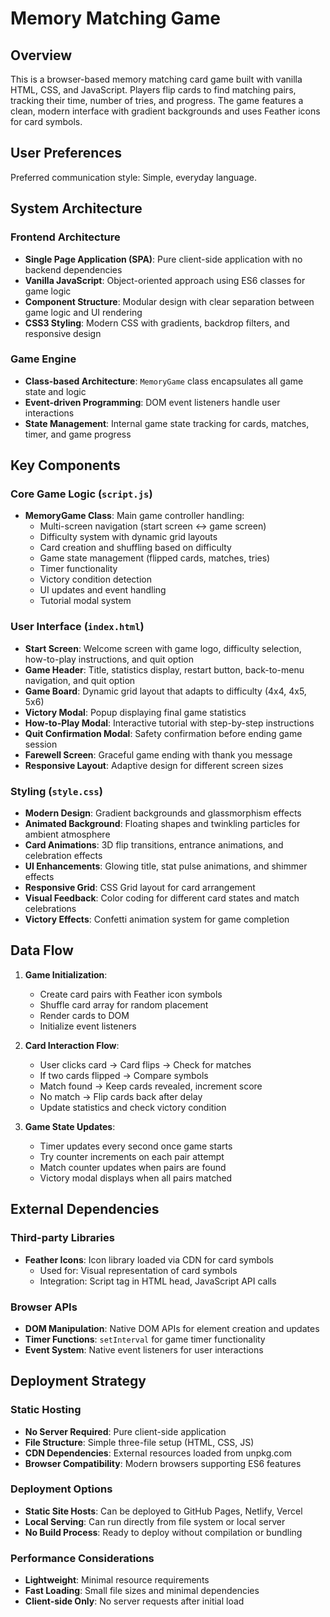 # Memory Matching Game

## Overview

This is a browser-based memory matching card game built with vanilla HTML, CSS, and JavaScript. Players flip cards to find matching pairs, tracking their time, number of tries, and progress. The game features a clean, modern interface with gradient backgrounds and uses Feather icons for card symbols.

## User Preferences

Preferred communication style: Simple, everyday language.

## System Architecture

### Frontend Architecture
- **Single Page Application (SPA)**: Pure client-side application with no backend dependencies
- **Vanilla JavaScript**: Object-oriented approach using ES6 classes for game logic
- **Component Structure**: Modular design with clear separation between game logic and UI rendering
- **CSS3 Styling**: Modern CSS with gradients, backdrop filters, and responsive design

### Game Engine
- **Class-based Architecture**: `MemoryGame` class encapsulates all game state and logic
- **Event-driven Programming**: DOM event listeners handle user interactions
- **State Management**: Internal game state tracking for cards, matches, timer, and game progress

## Key Components

### Core Game Logic (`script.js`)
- **MemoryGame Class**: Main game controller handling:
  - Multi-screen navigation (start screen ↔ game screen)
  - Difficulty system with dynamic grid layouts
  - Card creation and shuffling based on difficulty
  - Game state management (flipped cards, matches, tries)
  - Timer functionality
  - Victory condition detection
  - UI updates and event handling
  - Tutorial modal system

### User Interface (`index.html`)
- **Start Screen**: Welcome screen with game logo, difficulty selection, how-to-play instructions, and quit option
- **Game Header**: Title, statistics display, restart button, back-to-menu navigation, and quit option
- **Game Board**: Dynamic grid layout that adapts to difficulty (4x4, 4x5, 5x6)
- **Victory Modal**: Popup displaying final game statistics
- **How-to-Play Modal**: Interactive tutorial with step-by-step instructions
- **Quit Confirmation Modal**: Safety confirmation before ending game session
- **Farewell Screen**: Graceful game ending with thank you message
- **Responsive Layout**: Adaptive design for different screen sizes

### Styling (`style.css`)
- **Modern Design**: Gradient backgrounds and glassmorphism effects
- **Animated Background**: Floating shapes and twinkling particles for ambient atmosphere
- **Card Animations**: 3D flip transitions, entrance animations, and celebration effects
- **UI Enhancements**: Glowing title, stat pulse animations, and shimmer effects
- **Responsive Grid**: CSS Grid layout for card arrangement
- **Visual Feedback**: Color coding for different card states and match celebrations
- **Victory Effects**: Confetti animation system for game completion

## Data Flow

1. **Game Initialization**:
   - Create card pairs with Feather icon symbols
   - Shuffle card array for random placement
   - Render cards to DOM
   - Initialize event listeners

2. **Card Interaction Flow**:
   - User clicks card → Card flips → Check for matches
   - If two cards flipped → Compare symbols
   - Match found → Keep cards revealed, increment score
   - No match → Flip cards back after delay
   - Update statistics and check victory condition

3. **Game State Updates**:
   - Timer updates every second once game starts
   - Try counter increments on each pair attempt
   - Match counter updates when pairs are found
   - Victory modal displays when all pairs matched

## External Dependencies

### Third-party Libraries
- **Feather Icons**: Icon library loaded via CDN for card symbols
  - Used for: Visual representation of card symbols
  - Integration: Script tag in HTML head, JavaScript API calls

### Browser APIs
- **DOM Manipulation**: Native DOM APIs for element creation and updates
- **Timer Functions**: `setInterval` for game timer functionality
- **Event System**: Native event listeners for user interactions

## Deployment Strategy

### Static Hosting
- **No Server Required**: Pure client-side application
- **File Structure**: Simple three-file setup (HTML, CSS, JS)
- **CDN Dependencies**: External resources loaded from unpkg.com
- **Browser Compatibility**: Modern browsers supporting ES6 features

### Deployment Options
- **Static Site Hosts**: Can be deployed to GitHub Pages, Netlify, Vercel
- **Local Serving**: Can run directly from file system or local server
- **No Build Process**: Ready to deploy without compilation or bundling

### Performance Considerations
- **Lightweight**: Minimal resource requirements
- **Fast Loading**: Small file sizes and minimal dependencies
- **Client-side Only**: No server requests after initial load